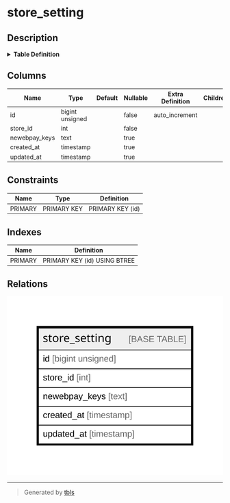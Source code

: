 # store_setting

## Description

<details>
<summary><strong>Table Definition</strong></summary>

```sql
CREATE TABLE `store_setting` (
  `id` bigint unsigned NOT NULL AUTO_INCREMENT,
  `store_id` int NOT NULL,
  `newebpay_keys` text CHARACTER SET utf8mb4 COLLATE utf8mb4_unicode_ci,
  `created_at` timestamp NULL DEFAULT NULL,
  `updated_at` timestamp NULL DEFAULT NULL,
  PRIMARY KEY (`id`)
) ENGINE=InnoDB AUTO_INCREMENT=[Redacted by tbls] DEFAULT CHARSET=utf8mb4 COLLATE=utf8mb4_unicode_ci
```

</details>

## Columns

| Name | Type | Default | Nullable | Extra Definition | Children | Parents | Comment |
| ---- | ---- | ------- | -------- | ---------------- | -------- | ------- | ------- |
| id | bigint unsigned |  | false | auto_increment |  |  |  |
| store_id | int |  | false |  |  |  |  |
| newebpay_keys | text |  | true |  |  |  |  |
| created_at | timestamp |  | true |  |  |  |  |
| updated_at | timestamp |  | true |  |  |  |  |

## Constraints

| Name | Type | Definition |
| ---- | ---- | ---------- |
| PRIMARY | PRIMARY KEY | PRIMARY KEY (id) |

## Indexes

| Name | Definition |
| ---- | ---------- |
| PRIMARY | PRIMARY KEY (id) USING BTREE |

## Relations

![er](store_setting.svg)

---

> Generated by [tbls](https://github.com/k1LoW/tbls)
